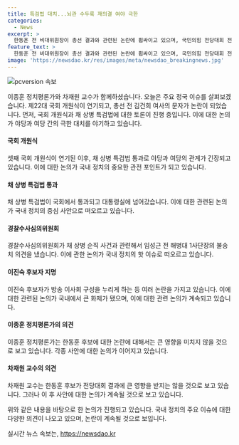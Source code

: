 ```yaml
---
title: 특검법 대치...뇌관 수두룩 재의결 여야 극한
categories:
  - News
excerpt: >
  한동훈 전 비대위원장이 총선 결과와 관련된 논란에 휩싸이고 있으며, 국민의힘 전당대회 전에 발생한 김건희 여사의 문자 문제가 논의되고 있습니다. 민주당은 여당 전당대회 소식과 함께 검사 탄핵과 관련한 이슈도 다루고 있으며, 청와대와 검찰 간의 갈등도 논의중입니다. 전체적으로 정치 거리는 여전히 계속되고 있습니다.
feature_text: >
  한동훈 전 비대위원장이 총선 결과와 관련된 논란에 휩싸이고 있으며, 국민의힘 전당대회 전에 발생한 김건희 여사의 문자 문제가 논의되고 있습니다. 민주당은 여당 전당대회 소식과 함께 검사 탄핵과 관련한 이슈도 다루고 있으며, 청와대와 검찰 간의 갈등도 논의중입니다. 전체적으로 정치 거리는 여전히 계속되고 있습니다.
image: 'https://newsdao.kr/res/images/meta/newsdao_breakingnews.jpg'
---
```


<p><img src="https://newsdao.kr/res/images/meta/newsdao_breakingnews.jpg" alt="pcversion 속보" /></p>

<p>이종훈 정치평론가와 차재원 교수가 함께하셨습니다. 오늘은 주요 정국 이슈를 살펴보겠습니다. 제22대 국회 개원식이 연기되고, 총선 전 김건희 여사의 문자가 논란이 되었습니다. 먼저, 국회 개원식과 채 상병 특검법에 대한 토론이 진행 중입니다. 이에 대한 논의가 야당과 여당 간의 극한 대치를 야기하고 있습니다.</p>

<h4>국회 개원식</h4>

<p>셋째 국회 개원식이 연기된 이후, 채 상병 특검법 통과로 야당과 여당의 관계가 긴장되고 있습니다. 이에 대한 논의가 국내 정치의 중요한 관전 포인트가 되고 있습니다.</p>

<h4>채 상병 특검법 통과</h4>

<p>채 상병 특검법이 국회에서 통과되고 대통령실에 넘어갔습니다. 이에 대한 관련된 논의가 국내 정치의 중심 사안으로 떠오르고 있습니다.</p>

<h4>경찰수사심의위원회</h4>

<p>경찰수사심의위원회가 채 상병 순직 사건과 관련해서 임성근 전 해병대 1사단장의 불송치 의견을 냈습니다. 이에 관한 논의가 국내 정치의 핫 이슈로 떠오르고 있습니다.</p>

<h4>이진숙 후보자 지명</h4>

<p>이진숙 후보자가 방송 이사회 구성을 누리게 하는 등 여러 논란을 가지고 있습니다. 이에 대한 관련된 논의가 국내에서 큰 화제가 됐으며, 이에 대한 관련 논의가 계속되고 있습니다.</p>

<h4>이종훈 정치평론가의 의견</h4>

<p>이종훈 정치평론가는 한동훈 후보에 대한 논란에 대해서는 큰 영향을 미치지 않을 것으로 보고 있습니다. 각종 사안에 대한 논의가 이어지고 있습니다.</p>

<h4>차재원 교수의 의견</h4>

<p>차재원 교수는 한동훈 후보가 전당대회 결과에 큰 영향을 받지는 않을 것으로 보고 있습니다. 그러나 이 후 사안에 대한 논의가 계속될 것으로 보고 있습니다.</p>

<p>위와 같은 내용을 바탕으로 한 논의가 진행되고 있습니다. 국내 정치의 주요 이슈에 대한 다양한 의견이 나오고 있으며, 논란이 계속될 것으로 보입니다.</p>
실시간 뉴스 속보는, <a href="https://newsdao.kr" rel="dofollow">https://newsdao.kr</a>



